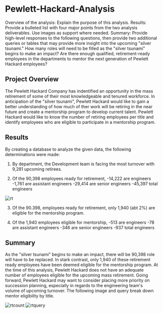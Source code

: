 # Pewlett-Hackard-Analysis
Overview of the analysis: Explain the purpose of this analysis.
Results: Provide a bulleted list with four major points from the two analysis deliverables. Use images as support where needed.
Summary: Provide high-level responses to the following questions, then provide two additional queries or tables that may provide more insight into the upcoming "silver tsunami."
How many roles will need to be filled as the "silver tsunami" begins to make an impact?
Are there enough qualified, retirement-ready employees in the departments to mentor the next generation of Pewlett Hackard employees?

## Project Overview 
The Pewlett Hackard Company has indentified an opportunity in the mass retirement of some of their most knowledgeable and tenured workforce. In anticipation of the "silver tsunami", Pewlett Hackard would like to gain a better understanding of how much of ther work will be retiring in the near future and create a mentorship program to develop current talent. Pewlett Hackard would like to know the number of retiring employees per title and identify employees who are eligible to participate in a mentorship program.

## Results
By creating a database to analyze the given data, the following determinations were made:

1. By department, the Development team is facing the most turnover with 9,281 upcoming retirees.

2. Of the 90,398 employees ready for retirement, 
  -14,222 are engineers 
  -1,761 are assistant engineers
  -29,414 are senior engineers
  -45,397 total engineers
  
  ![rt](https://user-images.githubusercontent.com/80009944/120940662-668c8a00-c6ec-11eb-8288-1f46a09a07b6.PNG)


3. Of the 90.398, employees ready for retirement, only 1,940 (abt 2%) are eligible for the mentorship program.

4. Of the 1,940 employees eligible for mentorship, 
  -513 are engineers 
  -78 are assistant engineers
  -346 are senior engineers
  -937 total engineers




## Summary 
As the "silver tsunami" begins to make an impact, there will be 90,398 role will have to be replaced. In stark contrast, only 1,940 of these retirement ready employees have been deemed eligible for the mentorship program. At the time of this analysis, Pewlett Hackard does not have an adequate number of employees eligible for the upcoming mass retirement. Going forward, Pewlett Hackard may want to consider placing more priority on succession planning, especially in regards to the engineering team's volume of upcoming turnover. The following image and query break down mentor eligibility by title.

![rtcount](https://user-images.githubusercontent.com/80009944/120940679-73a97900-c6ec-11eb-932e-ea89a7bbacc3.PNG)
![rtquery](https://user-images.githubusercontent.com/80009944/120940683-799f5a00-c6ec-11eb-92c0-7f9fec99fb0d.PNG)




